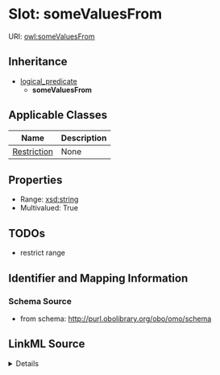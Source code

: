 # Slot: someValuesFrom

URI: [owl:someValuesFrom](http://www.w3.org/2002/07/owl#someValuesFrom)




## Inheritance

* [logical_predicate](logical_predicate.md)
    * **someValuesFrom**





## Applicable Classes

| Name | Description |
| --- | --- |
[Restriction](Restriction.md) | None






## Properties

* Range: [xsd:string](http://www.w3.org/2001/XMLSchema#string)
* Multivalued: True







## TODOs

* restrict range

## Identifier and Mapping Information







### Schema Source


* from schema: http://purl.obolibrary.org/obo/omo/schema




## LinkML Source

<details>
```yaml
name: someValuesFrom
todos:
- restrict range
from_schema: http://purl.obolibrary.org/obo/omo/schema
rank: 1000
is_a: logical_predicate
slot_uri: owl:someValuesFrom
multivalued: true
alias: someValuesFrom
domain_of:
- Restriction
range: string

```
</details>